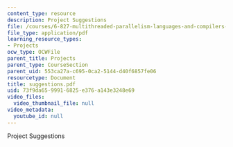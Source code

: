 ```yaml
---
content_type: resource
description: Project Suggestions
file: /courses/6-827-multithreaded-parallelism-languages-and-compilers-fall-2002/73f9da6599916825e376a143e3248e69_suggestions.pdf
file_type: application/pdf
learning_resource_types:
- Projects
ocw_type: OCWFile
parent_title: Projects
parent_type: CourseSection
parent_uid: 553ca27a-c695-0ca2-5144-d40f6857fe06
resourcetype: Document
title: suggestions.pdf
uid: 73f9da65-9991-6825-e376-a143e3248e69
video_files:
  video_thumbnail_file: null
video_metadata:
  youtube_id: null
---
```

Project Suggestions